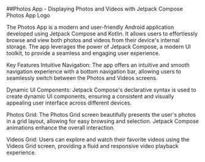 ##Photos App - Displaying Photos and Videos with Jetpack Compose
Photos App Logo

The Photos App is a modern and user-friendly Android application developed using Jetpack Compose and Kotlin. It allows users to effortlessly browse and view both photos and videos from their device's internal storage. The app leverages the power of Jetpack Compose, a modern UI toolkit, to provide a seamless and engaging user experience.

Key Features
Intuitive Navigation: The app offers an intuitive and smooth navigation experience with a bottom navigation bar, allowing users to seamlessly switch between the Photos and Videos screens.

Dynamic UI Components: Jetpack Compose's declarative syntax is used to create dynamic UI components, ensuring a consistent and visually appealing user interface across different devices.

Photos Grid: The Photos Grid screen beautifully presents the user's photos in a grid layout, allowing for easy browsing and selection. Jetpack Compose animations enhance the overall interaction.

Videos Grid: Users can explore and watch their favorite videos using the Videos Grid screen, providing a fluid and responsive video playback experience.